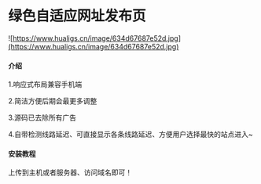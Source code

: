 # 绿色自适应网址发布页

![https://www.hualigs.cn/image/634d67687e52d.jpg](https://www.hualigs.cn/image/634d67687e52d.jpg)

#### 介绍

1.响应式布局兼容手机端

2.简洁方便后期会最更多调整

3.源码已去除所有广告

4.自带检测线路延迟、可直接显示各条线路延迟、方便用户选择最快的站点进入~


#### 安装教程

上传到主机或者服务器、访问域名即可！
